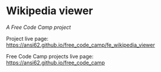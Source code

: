 # Wikipedia viewer_A Free Code Camp project_Project live page: <https://ansi62.github.io/free_code_camp/fe_wikipedia_viewer>Free Code Camp projects live page: <https://ansi62.github.io/free_code_camp>